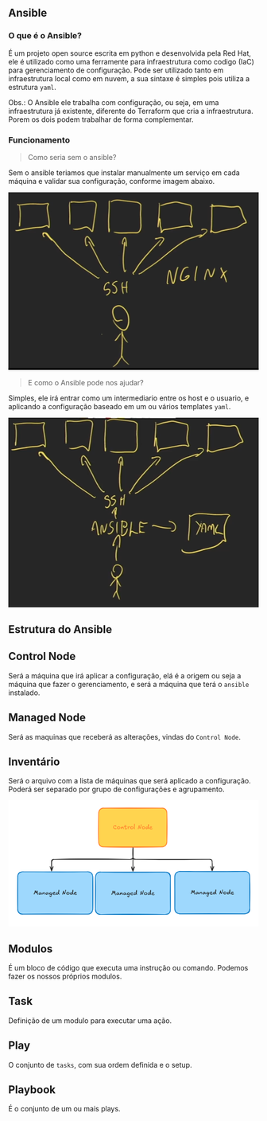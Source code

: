 ## **Ansible**
### O que é o Ansible?

É um projeto open source escrita em python e desenvolvida pela Red Hat, ele é utilizado como uma ferramente para infraestrutura como codigo (IaC)
para gerenciamento de configuração. Pode ser utilizado tanto em infraestrutura local como em nuvem, a sua sintaxe é simples pois utiliza a estrutura `yaml`.

Obs.: O Ansible ele trabalha com configuração, ou seja, em uma infraestrutura já existente, diferente do Terraform que cria a infraestrutura. Porem os dois podem trabalhar de forma complementar.

### Funcionamento
> Como seria sem o ansible?

Sem o ansible teriamos que instalar manualmente um serviço em cada máquina e validar sua configuração, conforme imagem abaixo.

![alt text](../imagens/manual-sem-ansible.png)

> E como o Ansible pode nos ajudar?

Simples, ele irá entrar como um intermediario entre os host e o usuario, e aplicando a configuração baseado em um ou vários templates `yaml`.

![alt text](../imagens/usando-ansible.png)


## **Estrutura do Ansible**

## Control Node
Será a máquina que irá aplicar a configuração, elá é a origem ou seja a máquina que fazer o gerenciamento, e será a máquina que terá o `ansible` instalado. 

## Managed Node 
Será as maquinas que receberá as alterações, vindas do `Control Node`.

## Inventário
Será o arquivo com a lista de máquinas que será aplicado a configuração. Poderá ser separado por grupo de configurações e agrupamento.

![alt text](../imagens/control-managed.png)

## Modulos 
É um bloco de código que executa uma instrução ou comando. Podemos fazer os nossos próprios modulos.

## Task

Definição de um modulo para executar uma ação.

## Play
O conjunto de `tasks`, com sua ordem definida e o setup.

## Playbook
É o conjunto de um ou mais plays.